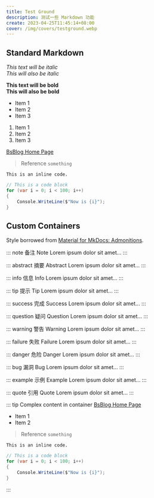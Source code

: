 ```yaml
---
title: Test Ground
description: 测试一些 Markdown 功能
create: 2023-04-25T11:45:14+08:00
cover: /img/covers/testground.webp
---
```


## Standard Markdown

*This text will be italic*  
_This will also be italic_

**This text will be bold**  
__This will also be bold__

* Item 1
* Item 2
* Item 3

1. Item 1
2. Item 2
3. Item 3

[BsBlog Home Page](/)

> Reference `something`

`This is an inline code.`

```csharp
// This is a code block
for (var i = 0; i < 100; i++)
{
    Console.WriteLine($"Now is {i}");
}
```

## Custom Containers

Style borrowed from [Material for MkDocs: Admonitions](https://squidfunk.github.io/mkdocs-material/reference/admonitions/).

::: note 备注 Note
Lorem ipsum dolor sit amet...
:::

::: abstract 摘要 Abstract
Lorem ipsum dolor sit amet...
:::

::: info 信息 Info
Lorem ipsum dolor sit amet...
:::

::: tip 提示 Tip
Lorem ipsum dolor sit amet...
:::

::: success 完成 Success
Lorem ipsum dolor sit amet...
:::

::: question 疑问 Question
Lorem ipsum dolor sit amet...
:::

::: warning 警告 Warning
Lorem ipsum dolor sit amet...
:::

::: failure 失败 Failure
Lorem ipsum dolor sit amet...
:::

::: danger 危险 Danger
Lorem ipsum dolor sit amet...
:::

::: bug 漏洞 Bug
Lorem ipsum dolor sit amet...
:::

::: example 示例 Example
Lorem ipsum dolor sit amet...
:::

::: quote 引用 Quote
Lorem ipsum dolor sit amet...
:::

::: tip Complex content in container
[BsBlog Home Page](/)

- Item 1
- Item 2

> Reference `something`

`This is an inline code.`

```csharp
// This is a code block
for (var i = 0; i < 100; i++)
{
    Console.WriteLine($"Now is {i}");
}
```

:::